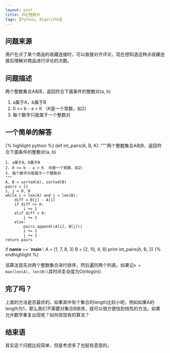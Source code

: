 ```yaml
---
layout: post
title: 邻近整数对
tags: [Python, Algorithm]
---
```


## 问题来源

用户在点了某个商品的收藏连接时，可以直接对齐评论，现在想知道这种点收藏连接后理解对商品进行评论的次数。


## 问题描述

两个整数集合A和B，返回符合下面条件的整数对(a, b)

1. a属于A，b属于B
2. 0 <= b - a < K （K是一个常数，如2）
3. 每个数字只能属于一个整数对

## 一个简单的解答

{% highlight python %}
def int_pairs(A, B, K):
    """两个整数集合A和B，返回符合下面条件的整数对(a, b)

    1. a属于A，b属于B
    2. 0 <= b - a < K （K是一个常数，如2）
    3. 每个数字只能属于一个整数对
    """
    A, B = sorted(A), sorted(B)
    pairs = []
    i, j = 0, 0
    while i < len(A) and j < len(B):
        diff = B[j] - A[i]
        if diff >= K:
            i += 1
        elif diff < 0:
            j += 1
        else:
            pairs.append((A[i], B[j]))
            i += 1
            j += 1
    return pairs

if __name__ == '__main__':
    A = [1, 7, 8, 3]
    B = [2, 10,  4, 8]
    print int_pairs(A, B, 2)
{% endhighlight %}

该算法首先对两个整数集合进行排序，然后遍历两个列表。如果记```n = max(len(A), len(B))```其时间复杂度为O(nlog(n)).

## 完了吗？

上面的方法是否最优的，如果其中有个集合的length比较小呢，例如如果A的length为1，那么我们不需要对集合B排序，就可以很方便找到线性的方法。如果允许数字重复出现呢？如何改现有的算法？

## 结束语

其实这个问题比较简单，但是考虑多了也挺有意思的。
